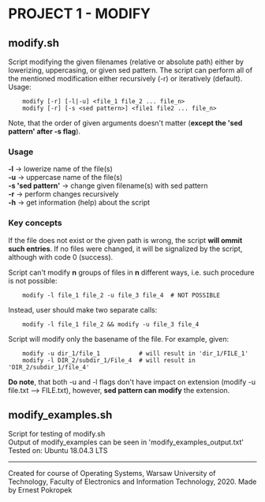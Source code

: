 # PROJECT 1 - MODIFY 

## modify.sh
Script modifying the given filenames (relative or absolute path) either by lowerizing, uppercasing, or given sed pattern. The script can perform all of the mentioned modification either recursively (-r) or iteratively (default).
Usage:

        modify [-r] [-l|-u] <file_1 file_2 ... file_n>
        modify [-r] [-s <sed pattern>] <file1 file2 ... file_n>

Note, that the order of given arguments doesn't matter (**except the 'sed pattern' after -s flag**).

### Usage

**-l** -> lowerize name of the file(s)  
**-u** -> uppercase name of the file(s)  
**-s 'sed pattern'** -> change given filename(s) with sed pattern  
**-r** -> perform changes recursively  
**-h** -> get information (help) about the script

### Key concepts
If the file does not exist or the given path is wrong, the script **will ommit such entries**. If no files were changed, it will be signalized by the script, although with code 0 (success).  

Script can't modify **n** groups of files in **n** different ways, i.e. such procedure is not possible:

        modify -l file_1 file_2 -u file_3 file_4  # NOT POSSIBLE
Instead, user should make two separate calls:

        modify -l file_1 file_2 && modify -u file_3 file_4
Script will modify only the basename of the file. For example, given:
        
        modify -u dir_1/file_1           # will result in 'dir_1/FILE_1'
        modify -l DIR_2/subdir_1/File_4  # will result in 'DIR_2/subdir_1/file_4'

**Do note**, that both -u and -l flags don't have impact on extension (modify -u file.txt --> FILE.txt), however, **sed pattern can modify** the extension.  

## modify_examples.sh
Script for testing of modify.sh  
Output of modify_examples can be seen in 'modify_examples_output.txt'  
Tested on: Ubuntu 18.04.3 LTS  

___
Created for course of Operating Systems, Warsaw University of Technology, Faculty of Electronics and Information Technology, 2020. Made by Ernest Pokropek
